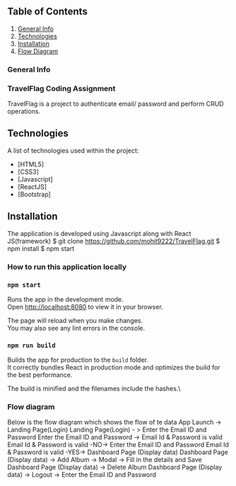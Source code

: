 ## Table of Contents
1. [General Info](#general-info)
2. [Technologies](#technologies)
3. [Installation](#installation)
4. [Flow Diagram](#flowdiagram)

### General Info
### TravelFlag Coding Assignment

TravelFlag is a project to authenticate email/ password and perform CRUD operations.

## Technologies
A list of technologies used within the project:
* [HTML5]
* [CSS3]
* [Javascript]
* [ReactJS]
* [Bootstrap]

## Installation
The application is developed using Javascript along with React JS(framework)
$ git clone https://github.com/mohit9222/TravelFlag.git
$ npm install
$ npm start

### How to run this application locally
### `npm start`

Runs the app in the development mode.\
Open [http://localhost:8080](http://localhost:8080) to view it in your browser.

The page will reload when you make changes.\
You may also see any lint errors in the console.

### `npm run build`

Builds the app for production to the `build` folder.\
It correctly bundles React in production mode and optimizes the build for the best performance.

The build is minified and the filenames include the hashes.\

### Flow diagram

Below is the flow diagram which shows the flow of te data
App Launch -> Landing Page(Login)
Landing Page(Login) - > Enter the Email ID and Password
Enter the Email ID and Password -> Email Id & Password is valid
Email Id & Password is valid -NO-> Enter the Email ID and Password
Email Id & Password is valid -YES-> Dashboard Page (Display data)
Dashboard Page (Display data) -> Add Album -> Modal -> Fill in the details and Save
Dashboard Page (Display data) -> Delete Album
Dashboard Page (Display data) -> Logout -> Enter the Email ID and Password